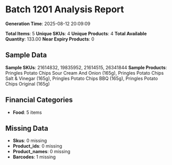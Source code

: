 # Batch 1201 Analysis Report

**Generation Time**: 2025-08-12 20:09:09

**Total Items**: 5
**Unique SKUs**: 4
**Unique Products**: 4
**Total Available Quantity**: 133.00
**Near Expiry Products**: 0

## Sample Data
**Sample SKUs**: 21614832, 19835952, 21614515, 26341844
**Sample Products**: Pringles Potato Chips Sour Cream And Onion (165g), Pringles Potato Chips Salt & Vinegar (165g), Pringles Potato Chips BBQ (165g), Pringles Potato Chips Original (165g)

## Financial Categories
- **Food**: 5 items

## Missing Data
- **Skus**: 0 missing
- **Product_ids**: 0 missing
- **Product_names**: 0 missing
- **Barcodes**: 1 missing
